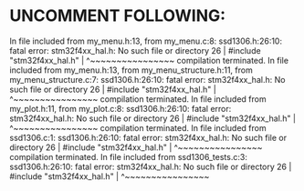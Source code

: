# UNCOMMENT FOLLOWING:

In file included from my_menu.h:13,
                 from my_menu.c:8:
ssd1306.h:26:10: fatal error: stm32f4xx_hal.h: No such file or directory
   26 | #include "stm32f4xx_hal.h"
      |          ^~~~~~~~~~~~~~~~~
compilation terminated.
In file included from my_menu.h:13,
                 from my_menu_structure.h:11,
                 from my_menu_structure.c:7:
ssd1306.h:26:10: fatal error: stm32f4xx_hal.h: No such file or directory
   26 | #include "stm32f4xx_hal.h"
      |          ^~~~~~~~~~~~~~~~~
compilation terminated.
In file included from my_plot.h:11,
                 from my_plot.c:8:
ssd1306.h:26:10: fatal error: stm32f4xx_hal.h: No such file or directory
   26 | #include "stm32f4xx_hal.h"
      |          ^~~~~~~~~~~~~~~~~
compilation terminated.
In file included from ssd1306.c:1:
ssd1306.h:26:10: fatal error: stm32f4xx_hal.h: No such file or directory
   26 | #include "stm32f4xx_hal.h"
      |          ^~~~~~~~~~~~~~~~~
compilation terminated.
In file included from ssd1306_tests.c:3:
ssd1306.h:26:10: fatal error: stm32f4xx_hal.h: No such file or directory
   26 | #include "stm32f4xx_hal.h"
      |          ^~~~~~~~~~~~~~~~~
